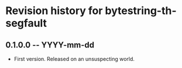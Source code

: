 # Revision history for bytestring-th-segfault

## 0.1.0.0 -- YYYY-mm-dd

* First version. Released on an unsuspecting world.
